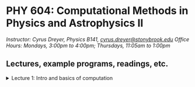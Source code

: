 # PHY 604: Computational Methods in Physics and Astrophysics II
*Instructor: Cyrus Dreyer, Physics B141, cyrus.dreyer@stonybrook.edu*
*Office Hours: Mondays, 3:00pm to 4:00pm; Thursdays, 11:05am to 1:00pm*


## Lectures, example programs, readings, etc.

<details>
  <summary>Lecture 1: Intro and basics of computation</summary>

  - [Lecture 1 slides](Lecture1/Lecture1.pdf)


</details>